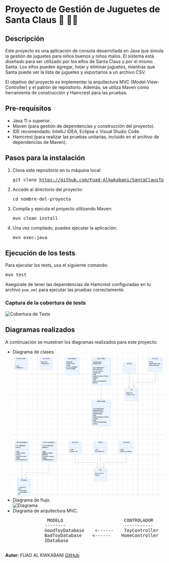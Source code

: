 <h1>Proyecto de Gestión de Juguetes de Santa Claus 🎄 🎅🏼</h1>

<h2>Descripción</h2>
    <p>Este proyecto es una aplicación de consola desarrollada en Java que simula la gestión de juguetes para niños buenos y niños malos. El sistema está diseñado para ser utilizado por los elfos de Santa Claus y por el mismo Santa. Los elfos pueden agregar, listar y eliminar juguetes, mientras que Santa puede ver la lista de juguetes y exportarlos a un archivo CSV.</p>
    <p>El objetivo del proyecto es implementar la arquitectura MVC (Model-View-Controller) y el patrón de repositorio. Además, se utiliza Maven como herramienta de construcción y Hamcrest para las pruebas.</p>

   <h2>Pre-requisitos</h2>
    <ul>
        <li>Java 11 o superior.</li>
        <li>Maven (para gestión de dependencias y construcción del proyecto).</li>
        <li>IDE recomendado: IntelliJ IDEA, Eclipse o Visual Studio Code.</li>
        <li>Hamcrest (para realizar las pruebas unitarias, incluido en el archivo de dependencias de Maven).</li>
    </ul>

   <h2>Pasos para la instalación</h2>
    <ol>
        <li>Clona este repositorio en tu máquina local:
            <pre>git clone <a href="https://github.com/Fuad-Alkwkabani/SantaClausToyFactory.git">https://github.com/Fuad-Alkwkabani/SantaClausToyFactory.git</a></pre>
        </li>
        <li>Accede al directorio del proyecto:
            <pre>cd nombre-del-proyecto</pre>
        </li>
        <li>Compila y ejecuta el proyecto utilizando Maven:
            <pre>mvn clean install</pre>
        </li>
        <li>Una vez compilado, puedes ejecutar la aplicación:
            <pre>mvn exec:java</pre>
        </li>
    </ol>

   <h2>Ejecución de los tests</h2>
    <p>Para ejecutar los tests, usa el siguiente comando:</p>
    <pre>mvn test</pre>
    <p>Asegúrate de tener las dependencias de Hamcrest configuradas en tu archivo <code>pom.xml</code> para ejecutar las pruebas correctamente.</p>

   <h3>Captura de la cobertura de tests</h3>
    <img src="ruta-a-tu-imagen.png" alt="Cobertura de Tests" />

  <h2>Diagramas realizados</h2>
    <p>A continuación se muestran los diagramas realizados para este proyecto:</p>
    <ul>
        <li>Diagrama de clases.</li>
        <img src="/foto/Captura desde 2024-11-25 13-15-01.png" alt="Diagrama" />
        <li>Diagrama de flujo.</li>
        <img src="ruta-a-tu-diagrama.png" alt="Diagrama" />
        <li>Diagrama de arquitectura MVC.</li>
    <pre>
             MODELO                       CONTROLADOR                VISTA
            --------                      -----------                -------
            GoodToyDatabase    <------    ToyController    ----->   SantaView
            BadToyDatabase    <------    HomeController    ----->   ElfView
            IDatabase                                      ----->   HomeView
    </pre>
    </ul>
    
  <p><strong>Autor:</strong> FUAD AL KWKABANI  <a href="https://github.com/Fuad-Alkwkabani">GitHub</a>
